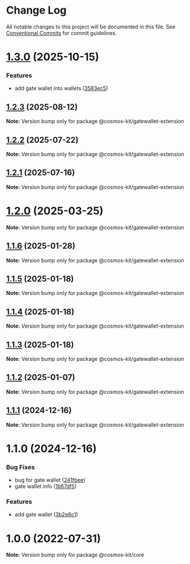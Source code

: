 # Change Log

All notable changes to this project will be documented in this file.
See [Conventional Commits](https://conventionalcommits.org) for commit guidelines.

# [1.3.0](https://github.com/hyperweb-io/cosmos-kit/compare/@cosmos-kit/gatewallet-extension@1.2.3...@cosmos-kit/gatewallet-extension@1.3.0) (2025-10-15)


### Features

* add gate wallet into wallets ([3583ec5](https://github.com/hyperweb-io/cosmos-kit/commit/3583ec50564c2658339fb933b3d4945a54f4e0bd))





## [1.2.3](https://github.com/hyperweb-io/cosmos-kit/compare/@cosmos-kit/gatewallet-extension@1.2.2...@cosmos-kit/gatewallet-extension@1.2.3) (2025-08-12)

**Note:** Version bump only for package @cosmos-kit/gatewallet-extension





## [1.2.2](https://github.com/hyperweb-io/cosmos-kit/compare/@cosmos-kit/gatewallet-extension@1.2.1...@cosmos-kit/gatewallet-extension@1.2.2) (2025-07-22)

**Note:** Version bump only for package @cosmos-kit/gatewallet-extension





## [1.2.1](https://github.com/hyperweb-io/cosmos-kit/compare/@cosmos-kit/gatewallet-extension@1.2.0...@cosmos-kit/gatewallet-extension@1.2.1) (2025-07-16)

**Note:** Version bump only for package @cosmos-kit/gatewallet-extension





# [1.2.0](https://github.com/hyperweb-io/cosmos-kit/compare/@cosmos-kit/gatewallet-extension@1.1.6...@cosmos-kit/gatewallet-extension@1.2.0) (2025-03-25)

**Note:** Version bump only for package @cosmos-kit/gatewallet-extension

## [1.1.6](https://github.com/hyperweb-io/cosmos-kit/compare/@cosmos-kit/gatewallet-extension@1.1.5...@cosmos-kit/gatewallet-extension@1.1.6) (2025-01-28)

**Note:** Version bump only for package @cosmos-kit/gatewallet-extension

## [1.1.5](https://github.com/hyperweb-io/cosmos-kit/compare/@cosmos-kit/gatewallet-extension@1.1.4...@cosmos-kit/gatewallet-extension@1.1.5) (2025-01-18)

**Note:** Version bump only for package @cosmos-kit/gatewallet-extension

## [1.1.4](https://github.com/hyperweb-io/cosmos-kit/compare/@cosmos-kit/gatewallet-extension@1.1.3...@cosmos-kit/gatewallet-extension@1.1.4) (2025-01-18)

**Note:** Version bump only for package @cosmos-kit/gatewallet-extension

## [1.1.3](https://github.com/hyperweb-io/cosmos-kit/compare/@cosmos-kit/gatewallet-extension@1.1.2...@cosmos-kit/gatewallet-extension@1.1.3) (2025-01-18)

**Note:** Version bump only for package @cosmos-kit/gatewallet-extension

## [1.1.2](https://github.com/hyperweb-io/cosmos-kit/compare/@cosmos-kit/gatewallet-extension@1.1.1...@cosmos-kit/gatewallet-extension@1.1.2) (2025-01-07)

**Note:** Version bump only for package @cosmos-kit/gatewallet-extension

## [1.1.1](https://github.com/hyperweb-io/cosmos-kit/compare/@cosmos-kit/gatewallet-extension@1.1.0...@cosmos-kit/gatewallet-extension@1.1.1) (2024-12-16)

**Note:** Version bump only for package @cosmos-kit/gatewallet-extension

# 1.1.0 (2024-12-16)

### Bug Fixes

- bug for gate wallet ([241fbee](https://github.com/hyperweb-io/cosmos-kit/commit/241fbee0c560040765bb06b20ea96c7ebc721186))
- gate wallet info ([1b67df5](https://github.com/hyperweb-io/cosmos-kit/commit/1b67df5f50f26107688d5cc0b2f9262ea0f1897f))

### Features

- add gate wallet ([3b2e8c1](https://github.com/hyperweb-io/cosmos-kit/commit/3b2e8c16872ee7443cdaf69a724f710f6e055a32))

# 1.0.0 (2022-07-31)

**Note:** Version bump only for package @cosmos-kit/core
